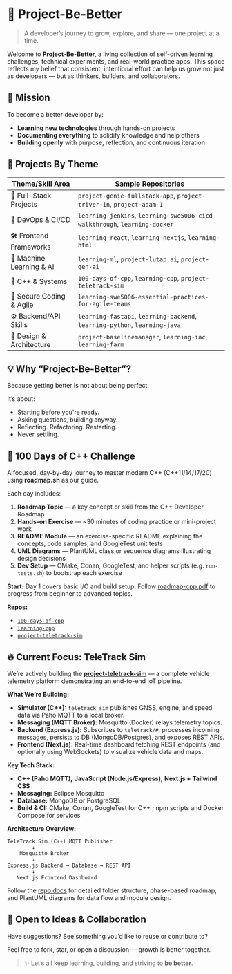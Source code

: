 # 🌱 Project-Be-Better

> A developer’s journey to grow, explore, and share — one project at a time.

Welcome to **Project-Be-Better**, a living collection of self-driven learning challenges, technical experiments, and real-world practice apps. This space reflects my belief that consistent, intentional effort can help us grow not just as developers — but as thinkers, builders, and collaborators.



## 🎯 Mission

To become a better developer by:

- **Learning new technologies** through hands-on projects
- **Documenting everything** to solidify knowledge and help others
- **Building openly** with purpose, reflection, and continuous iteration


## 📁 Projects By Theme

| Theme/Skill Area         | Sample Repositories                                                                                              |
|--------------------------|------------------------------------------------------------------------------------------------------------------|
| 🚀 Full-Stack Projects    | `project-genie-fullstack-app`, `project-triver-in`, `project-adam-1`                                              |
| 🎯 DevOps & CI/CD         | `learning-jenkins`, `learning-swe5006-cicd-walkthrough`, `learning-docker`                                        |
| 🛠️ Frontend Frameworks    | `learning-react`, `learning-nextjs`, `learning-html`                                                             |
| 🧠 Machine Learning & AI  | `learning-ml`, `project-lutap.ai`, `project-gen-ai`                                                               |
| 🔧 C++ & Systems          | `100-days-of-cpp`, `learning-cpp`, `project-teletrack-sim`                                                        |
| 🧩 Secure Coding & Agile  | `learning-swe5006-essential-practices-for-agile-teams`                                                            |
| ⚙️ Backend/API Skills      | `learning-fastapi`, `learning-backend`, `learning-python`, `learning-java`                                        |
| 📐 Design & Architecture  | `project-baselinemanager`, `learning-iac`, `learning-farm`                                                        |



## 💡 Why “Project-Be-Better”?

Because getting better is not about being perfect.

It’s about:

- Starting before you're ready.
- Asking questions, building anyway.
- Reflecting. Refactoring. Restarting.
- Never settling.



## 🚀 100 Days of C++ Challenge

A focused, day-by-day journey to master modern C++ (C++11/14/17/20) using **roadmap.sh** as our guide.

Each day includes:
1. **Roadmap Topic** — a key concept or skill from the C++ Developer Roadmap
2. **Hands-on Exercise** — ~30 minutes of coding practice or mini-project work
3. **README Module** — an exercise-specific README explaining the concepts, code samples, and GoogleTest unit tests
4. **UML Diagrams** — PlantUML class or sequence diagrams illustrating design decisions
5. **Dev Setup** — CMake, Conan, GoogleTest, and helper scripts (e.g. `run-tests.sh`) to bootstrap each exercise

**Start:** Day 1 covers basic I/O and build setup. Follow [roadmap-cpp.pdf](/mnt/data/roadmap-cpp.pdf) to progress from beginner to advanced topics.

**Repos:**
- [`100-days-of-cpp`](https://github.com/project-be-better/100-days-of-cpp)
- [`learning-cpp`](https://github.com/project-be-better/learning-cpp)
- [`project-teletrack-sim`](https://github.com/project-be-better/project-teletrack-sim)





## 🔥 Current Focus: TeleTrack Sim

We’re actively building the **[project-teletrack-sim](https://github.com/project-be-better/project-teletrack-sim)** — a complete vehicle telemetry platform demonstrating an end-to-end IoT pipeline. 

**What We’re Building:**
- **Simulator (C++):** `teletrack_sim` publishes GNSS, engine, and speed data via Paho MQTT to a local broker.
- **Messaging (MQTT Broker):** Mosquitto (Docker) relays telemetry topics.
- **Backend (Express.js):** Subscribes to `teletrack/#`, processes incoming messages, persists to DB (MongoDB/Postgres), and exposes REST APIs.
- **Frontend (Next.js):** Real-time dashboard fetching REST endpoints (and optionally using WebSockets) to visualize vehicle data and maps.

**Key Tech Stack:**
- **C++ (Paho MQTT),** **JavaScript (Node.js/Express),** **Next.js + Tailwind CSS**
- **Messaging:** Eclipse Mosquitto
- **Database:** MongoDB or PostgreSQL
- **Build & CI:** CMake, Conan, GoogleTest for C++ ; npm scripts and Docker Compose for services

**Architecture Overview:**
```
TeleTrack Sim (C++) MQTT Publisher
        ↓
    Mosquitto Broker
        ↓
Express.js Backend → Database → REST API
        ↓
   Next.js Frontend Dashboard
```

Follow the [repo docs](https://github.com/project-be-better/project-teletrack-sim) for detailed folder structure, phase-based roadmap, and PlantUML diagrams for data flow and module design.



## 🤝 Open to Ideas & Collaboration

Have suggestions? See something you’d like to reuse or contribute to?

Feel free to fork, star, or open a discussion — growth is better together.

> ✨ Let’s all keep learning, building, and striving to **be better**.

